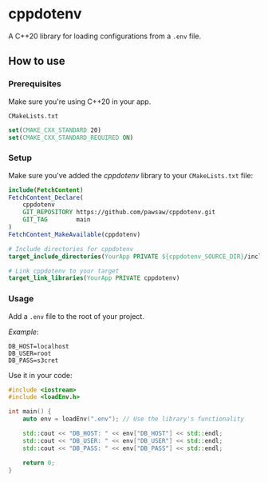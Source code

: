 # cppdotenv

A C++20 library for loading configurations from a `.env` file.

## How to use

### Prerequisites

Make sure you're using C++20 in your app.

`CMakeLists.txt`
```cmake
set(CMAKE_CXX_STANDARD 20)
set(CMAKE_CXX_STANDARD_REQUIRED ON)
```

### Setup

Make sure you've added the *cppdotenv* library to your `CMakeLists.txt` file:

```cmake
include(FetchContent)
FetchContent_Declare(
    cppdotenv
    GIT_REPOSITORY https://github.com/pawsaw/cppdotenv.git
    GIT_TAG        main
)
FetchContent_MakeAvailable(cppdotenv)

# Include directories for cppdotenv
target_include_directories(YourApp PRIVATE ${cppdotenv_SOURCE_DIR}/include)

# Link cppdotenv to your target
target_link_libraries(YourApp PRIVATE cppdotenv)
```

### Usage

Add a `.env` file to the root of your project.

*Example*:
```
DB_HOST=localhost
DB_USER=root
DB_PASS=s3cret
```
Use it in your code:
```cpp
#include <iostream>
#include <loadEnv.h>

int main() {
    auto env = loadEnv(".env"); // Use the library's functionality

    std::cout << "DB_HOST: " << env["DB_HOST"] << std::endl;
    std::cout << "DB_USER: " << env["DB_USER"] << std::endl;
    std::cout << "DB_PASS: " << env["DB_PASS"] << std::endl;

    return 0;
}
```